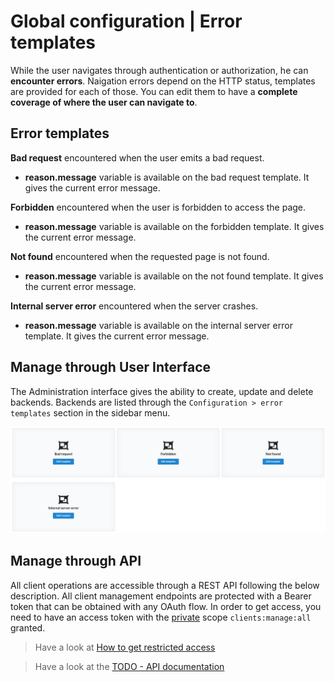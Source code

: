 # Global configuration | Error templates

While the user navigates through authentication or authorization, he can __encounter errors__. Naigation errors depend on the HTTP status, templates are provided for each of those. You can edit them to have a __complete coverage of where the user can navigate to__.

## Error templates

<div class="parameters">

__Bad request__ encountered when the user emits a bad request.
- __reason.message__ variable is available on the bad request template. It gives the current error message.

__Forbidden__ encountered when the user is forbidden to access the page.
- __reason.message__ variable is available on the forbidden template. It gives the current error message.

__Not found__ encountered when the requested page is not found.
- __reason.message__ variable is available on the not found template. It gives the current error message.

__Internal server error__ encountered when the server crashes.
- __reason.message__ variable is available on the internal server error template. It gives the current error message.

</div>

## Manage through User Interface

The Administration interface gives the ability to create, update and delete backends. Backends are listed through the `Configuration > error templates` section in the sidebar menu.

![error templates view](/assets/images/error-templates.png)

## Manage through API

All client operations are accessible through a REST API following the below description. All client management endpoints are protected with a Bearer token that can be obtained with any OAuth flow. In order to get access, you need to have an access token with the [private](provider-configuration/configure-scopes.md#public-vs-private-scopes) scope `clients:manage:all` granted.

> Have a look at [How to get restricted access](/docs/provider-configuration/management-api#get-an-access-token)

> Have a look at the [TODO - API documentation](/api/list-scopes)
